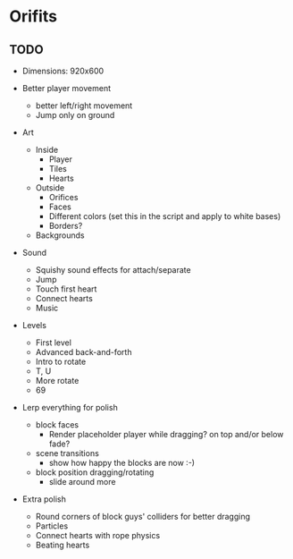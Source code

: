 # Orifits

## TODO

- Dimensions: 920x600

- Better player movement
	- better left/right movement
	- Jump only on ground
- Art
	- Inside
		- Player
		- Tiles
		- Hearts
	- Outside
		- Orifices
		- Faces
		- Different colors (set this in the script and apply to white bases)
		- Borders?
	- Backgrounds
- Sound
	- Squishy sound effects for attach/separate
	- Jump
	- Touch first heart
	- Connect hearts
	- Music
- Levels
	- First level
	- Advanced back-and-forth
	- Intro to rotate
	- T, U
	- More rotate
	- 69
- Lerp everything for polish
	- block faces
		- Render placeholder player while dragging? on top and/or below fade?
	- scene transitions
		- show how happy the blocks are now :-)
	- block position dragging/rotating
		- slide around more
- Extra polish
	- Round corners of block guys' colliders for better dragging
	- Particles
	- Connect hearts with rope physics
	- Beating hearts